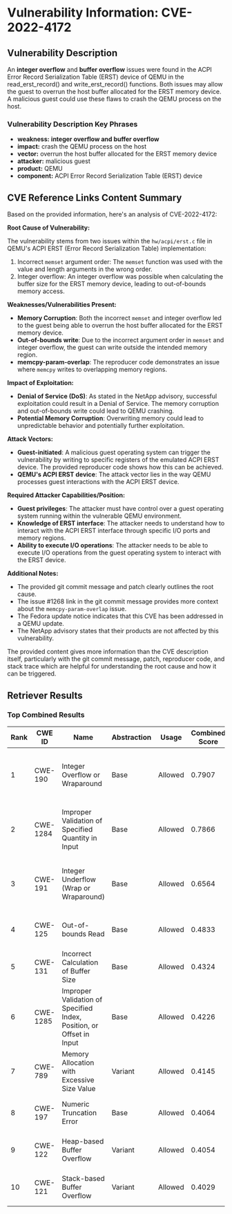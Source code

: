 # Vulnerability Information: CVE-2022-4172

## Vulnerability Description
An **integer overflow** and **buffer overflow** issues were found in the ACPI Error Record Serialization Table (ERST) device of QEMU in the read_erst_record() and write_erst_record() functions. Both issues may allow the guest to overrun the host buffer allocated for the ERST memory device. A malicious guest could use these flaws to crash the QEMU process on the host.

### Vulnerability Description Key Phrases
- **weakness:** **integer overflow and buffer overflow**
- **impact:** crash the QEMU process on the host
- **vector:** overrun the host buffer allocated for the ERST memory device
- **attacker:** malicious guest
- **product:** QEMU
- **component:** ACPI Error Record Serialization Table (ERST) device

## CVE Reference Links Content Summary
Based on the provided information, here's an analysis of CVE-2022-4172:

**Root Cause of Vulnerability:**

The vulnerability stems from two issues within the `hw/acpi/erst.c` file in QEMU's ACPI ERST (Error Record Serialization Table) implementation:
  1. Incorrect `memset` argument order: The `memset` function was used with the value and length arguments in the wrong order.
  2. Integer overflow: An integer overflow was possible when calculating the buffer size for the ERST memory device, leading to out-of-bounds memory access.

**Weaknesses/Vulnerabilities Present:**
*   **Memory Corruption**: Both the incorrect `memset` and integer overflow led to the guest being able to overrun the host buffer allocated for the ERST memory device.
*   **Out-of-bounds write**: Due to the incorrect argument order in `memset` and integer overflow, the guest can write outside the intended memory region.
*   **memcpy-param-overlap**: The reproducer code demonstrates an issue where `memcpy` writes to overlapping memory regions.

**Impact of Exploitation:**
*   **Denial of Service (DoS)**: As stated in the NetApp advisory, successful exploitation could result in a Denial of Service. The memory corruption and out-of-bounds write could lead to QEMU crashing.
*   **Potential Memory Corruption**: Overwriting memory could lead to unpredictable behavior and potentially further exploitation.

**Attack Vectors:**
*   **Guest-initiated**: A malicious guest operating system can trigger the vulnerability by writing to specific registers of the emulated ACPI ERST device. The provided reproducer code shows how this can be achieved.
*   **QEMU's ACPI ERST device**: The attack vector lies in the way QEMU processes guest interactions with the ACPI ERST device.

**Required Attacker Capabilities/Position:**
*   **Guest privileges**: The attacker must have control over a guest operating system running within the vulnerable QEMU environment.
*   **Knowledge of ERST interface**: The attacker needs to understand how to interact with the ACPI ERST interface through specific I/O ports and memory regions.
*   **Ability to execute I/O operations**: The attacker needs to be able to execute I/O operations from the guest operating system to interact with the ERST device.

**Additional Notes:**
*   The provided git commit message and patch clearly outlines the root cause.
*   The issue #1268 link in the git commit message provides more context about the `memcpy-param-overlap` issue.
*   The Fedora update notice indicates that this CVE has been addressed in a QEMU update.
*   The NetApp advisory states that their products are not affected by this vulnerability.

The provided content gives more information than the CVE description itself, particularly with the git commit message, patch, reproducer code, and stack trace which are helpful for understanding the root cause and how it can be triggered.

## Retriever Results

### Top Combined Results

| Rank | CWE ID | Name | Abstraction | Usage | Combined Score | Retrievers | Individual Scores |
|------|--------|------|-------------|-------|---------------|------------|-------------------|
| 1 | CWE-190 | Integer Overflow or Wraparound | Base | Allowed | 0.7907 | dense, sparse, graph | dense: 0.596, sparse: 0.376, graph: 0.776 |
| 2 | CWE-1284 | Improper Validation of Specified Quantity in Input | Base | Allowed | 0.7866 | dense, sparse, graph | dense: 0.503, sparse: 0.310, graph: 1.000 |
| 3 | CWE-191 | Integer Underflow (Wrap or Wraparound) | Base | Allowed | 0.6564 | dense, sparse, graph | dense: 0.556, sparse: 0.287, graph: 0.598 |
| 4 | CWE-125 | Out-of-bounds Read | Base | Allowed | 0.4833 | sparse, graph | sparse: 0.331, graph: 0.822 |
| 5 | CWE-131 | Incorrect Calculation of Buffer Size | Base | Allowed | 0.4324 | dense, sparse | dense: 0.528, sparse: 0.294 |
| 6 | CWE-1285 | Improper Validation of Specified Index, Position, or Offset in Input | Base | Allowed | 0.4226 | dense, sparse | dense: 0.540, sparse: 0.267 |
| 7 | CWE-789 | Memory Allocation with Excessive Size Value | Variant | Allowed | 0.4145 | sparse, graph | sparse: 0.302, graph: 0.773 |
| 8 | CWE-197 | Numeric Truncation Error | Base | Allowed | 0.4064 | dense, sparse | dense: 0.505, sparse: 0.269 |
| 9 | CWE-122 | Heap-based Buffer Overflow | Variant | Allowed | 0.4054 | dense, sparse | dense: 0.545, sparse: 0.291 |
| 10 | CWE-121 | Stack-based Buffer Overflow | Variant | Allowed | 0.4029 | dense, sparse | dense: 0.539, sparse: 0.291 |

